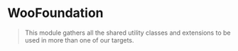 # WooFoundation
> This module gathers all the shared utility classes and extensions to be used in more than one of our targets.   
